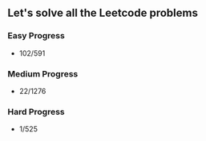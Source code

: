 
## Let's solve all the Leetcode problems

### Easy Progress
* 102/591

### Medium Progress
* 22/1276

### Hard Progress
* 1/525
